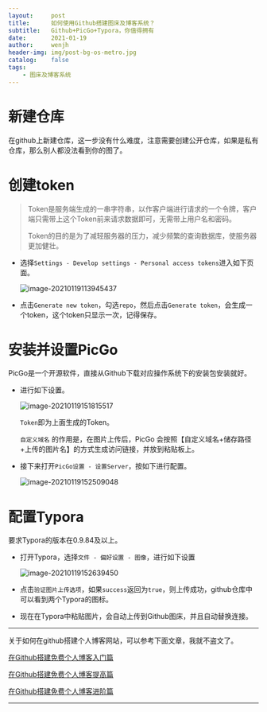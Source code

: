 ```yaml
---
layout:     post
title:      如何使用Github搭建图床及博客系统？
subtitle:   Github+PicGo+Typora，你值得拥有
date:       2021-01-19
author:     wenjh
header-img: img/post-bg-os-metro.jpg
catalog:    false
tags:
    - 图床及博客系统
---
```


# 新建仓库

在github上新建仓库，这一步没有什么难度，注意需要创建公开仓库，如果是私有仓库，那么别人都没法看到你的图了。

# 创建token

> Token是服务端生成的一串字符串，以作客户端进行请求的一个令牌，客户端只需带上这个Token前来请求数据即可，无需带上用户名和密码。
>
> Token的目的是为了减轻服务器的压力，减少频繁的查询数据库，使服务器更加健壮。

* 选择```Settings - Develop settings - Personal access tokens```进入如下页面。

  ![image-20210119113945437](https://zpwenjh.github.io/img-post/image-20210119113945437.png)

* 点击```Generate new token```，勾选```repo```，然后点击```Generate token```，会生成一个token，这个token只显示一次，记得保存。

# 安装并设置PicGo

PicGo是一个开源软件，直接从Github下载对应操作系统下的安装包安装就好。

* 进行如下设置。

  ![image-20210119151815517](https://zpwenjh.github.io/img-post/image-20210119151815517.png)

  ```Token```即为上面生成的Token。

  ```自定义域名``` 的作用是，在图片上传后，PicGo 会按照【自定义域名+储存路径+上传的图片名】的方式生成访问链接，并放到粘贴板上。

* 接下来打开```PicGo设置 - 设置Server```，按如下进行配置。

  ![image-20210119152509048](https://zpwenjh.github.io/img-post/image-20210119152509048.png)

# 配置Typora

要求Typora的版本在0.9.84及以上。

* 打开Typora，选择```文件 - 偏好设置 - 图像```，进行如下设置

  ![image-20210119152639450](https://zpwenjh.github.io/img-post/image-20210119152639450.png)

* 点击```验证图片上传选项```，如果```success```返回为```true```，则上传成功，github仓库中可以看到两个Typora的图标。

* 现在在Typora中粘贴图片，会自动上传到Github图床，并且自动替换连接。

---

关于如何在github搭建个人博客网站，可以参考下面文章，我就不盗文了。

[在Github搭建免费个人博客入门篇](https://zhuanlan.zhihu.com/p/74778630)

[在Github搭建免费个人博客提高篇](https://zhuanlan.zhihu.com/p/111832962)

[在Github搭建免费个人博客进阶篇](https://zhuanlan.zhihu.com/p/111846728)

---

